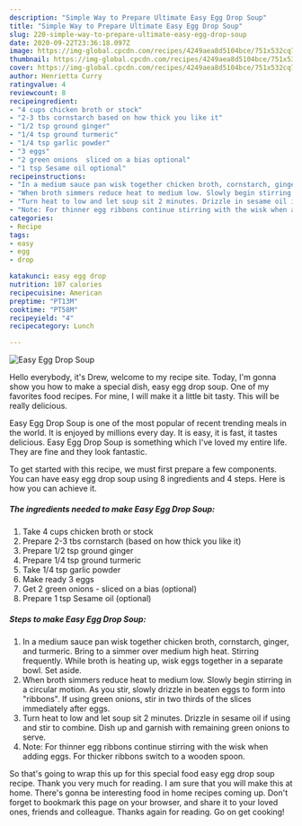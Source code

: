 ```yaml
---
description: "Simple Way to Prepare Ultimate Easy Egg Drop Soup"
title: "Simple Way to Prepare Ultimate Easy Egg Drop Soup"
slug: 220-simple-way-to-prepare-ultimate-easy-egg-drop-soup
date: 2020-09-22T23:36:18.097Z
image: https://img-global.cpcdn.com/recipes/4249aea8d5104bce/751x532cq70/easy-egg-drop-soup-recipe-main-photo.jpg
thumbnail: https://img-global.cpcdn.com/recipes/4249aea8d5104bce/751x532cq70/easy-egg-drop-soup-recipe-main-photo.jpg
cover: https://img-global.cpcdn.com/recipes/4249aea8d5104bce/751x532cq70/easy-egg-drop-soup-recipe-main-photo.jpg
author: Henrietta Curry
ratingvalue: 4
reviewcount: 8
recipeingredient:
- "4 cups chicken broth or stock"
- "2-3 tbs cornstarch based on how thick you like it"
- "1/2 tsp ground ginger"
- "1/4 tsp ground turmeric"
- "1/4 tsp garlic powder"
- "3 eggs"
- "2 green onions  sliced on a bias optional"
- "1 tsp Sesame oil optional"
recipeinstructions:
- "In a medium sauce pan wisk together chicken broth, cornstarch, ginger, and turmeric. Bring to a simmer over medium high heat. Stirring frequently. While broth is heating up, wisk eggs together in a separate bowl. Set aside."
- "When broth simmers reduce heat to medium low. Slowly begin stirring in a circular motion. As you stir, slowly drizzle in beaten eggs to form into &#34;ribbons&#34;. If using green onions, stir in two thirds of the slices immediately after eggs."
- "Turn heat to low and let soup sit 2 minutes. Drizzle in sesame oil if using and stir to combine. Dish up and garnish with remaining green onions to serve."
- "Note: For thinner egg ribbons continue stirring with the wisk when adding eggs. For thicker ribbons switch to a wooden spoon."
categories:
- Recipe
tags:
- easy
- egg
- drop

katakunci: easy egg drop 
nutrition: 107 calories
recipecuisine: American
preptime: "PT13M"
cooktime: "PT58M"
recipeyield: "4"
recipecategory: Lunch

---
```



![Easy Egg Drop Soup](https://img-global.cpcdn.com/recipes/4249aea8d5104bce/751x532cq70/easy-egg-drop-soup-recipe-main-photo.jpg)

Hello everybody, it's Drew, welcome to my recipe site. Today, I'm gonna show you how to make a special dish, easy egg drop soup. One of my favorites food recipes. For mine, I will make it a little bit tasty. This will be really delicious.

Easy Egg Drop Soup is one of the most popular of recent trending meals in the world. It is enjoyed by millions every day. It is easy, it is fast, it tastes delicious. Easy Egg Drop Soup is something which I've loved my entire life. They are fine and they look fantastic.




To get started with this recipe, we must first prepare a few components. You can have easy egg drop soup using 8 ingredients and 4 steps. Here is how you can achieve it.

<!--inarticleads1-->

##### The ingredients needed to make Easy Egg Drop Soup:

1. Take 4 cups chicken broth or stock
1. Prepare 2-3 tbs cornstarch (based on how thick you like it)
1. Prepare 1/2 tsp ground ginger
1. Prepare 1/4 tsp ground turmeric
1. Take 1/4 tsp garlic powder
1. Make ready 3 eggs
1. Get 2 green onions - sliced on a bias (optional)
1. Prepare 1 tsp Sesame oil (optional)




<!--inarticleads2-->

##### Steps to make Easy Egg Drop Soup:

1. In a medium sauce pan wisk together chicken broth, cornstarch, ginger, and turmeric. Bring to a simmer over medium high heat. Stirring frequently. While broth is heating up, wisk eggs together in a separate bowl. Set aside.
1. When broth simmers reduce heat to medium low. Slowly begin stirring in a circular motion. As you stir, slowly drizzle in beaten eggs to form into &#34;ribbons&#34;. If using green onions, stir in two thirds of the slices immediately after eggs.
1. Turn heat to low and let soup sit 2 minutes. Drizzle in sesame oil if using and stir to combine. Dish up and garnish with remaining green onions to serve.
1. Note: For thinner egg ribbons continue stirring with the wisk when adding eggs. For thicker ribbons switch to a wooden spoon.




So that's going to wrap this up for this special food easy egg drop soup recipe. Thank you very much for reading. I am sure that you will make this at home. There's gonna be interesting food in home recipes coming up. Don't forget to bookmark this page on your browser, and share it to your loved ones, friends and colleague. Thanks again for reading. Go on get cooking!
